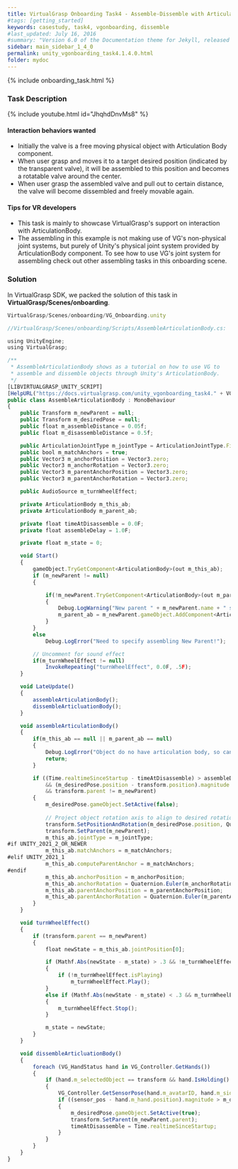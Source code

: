 ```yaml
---
title: VirtualGrasp Onboarding Task4 - Assemble-Dissemble with Articulation Body
#tags: [getting_started]
keywords: casestudy, task4, vgonboarding, dissemble
#last_updated: July 16, 2016
#summary: "Version 6.0 of the Documentation theme for Jekyll, released July 4, 2016, implements relative links so you can view the files offline or on any server without configuring urls and baseurls. Additionally, you can store pages in subdirectories. Templates for alerts and images are available."
sidebar: main_sidebar_1_4_0
permalink: unity_vgonboarding_task4.1.4.0.html
folder: mydoc
---
```


{% include onboarding_task.html %}

### Task Description

<!--{% include youtube.html id="85btM4KdeNM" %}-->

{% include youtube.html id="JhqhdDnvMs8" %}


#### Interaction behaviors wanted

* Initially the valve is a free moving physical object with Articulation Body component.
* When user grasp and moves it to a target desired position (indicated by the transparent valve), it will be assembled to this position and becomes a rotatable valve around the center.
* When user grasp the assembled valve and pull out to certain distance, the valve will become dissembled and freely movable again. 

#### Tips for VR developers

* This task is mainly to showcase VirtualGrasp's support on interaction with ArticulationBody. 
* The assembling in this example is not making use of VG's non-physical joint systems, but purely of Unity's physical joint system provided by ArticulationBody component. To see how to use VG's joint system for assembling check out other assembling tasks in this onboarding scene.

### Solution

In VirtualGrasp SDK, we packed the solution of this task in **VirtualGrasp/Scenes/onboarding**.

```js
VirtualGrasp/Scenes/onboarding/VG_Onboarding.unity
````

```js
//VirtualGrasp/Scenes/onboarding/Scripts/AssembleArticulationBody.cs:

using UnityEngine;
using VirtualGrasp;

/** 
 * AssembleArticulationBody shows as a tutorial on how to use VG to
 * assemble and dissemble objects through Unity's ArticulationBody.
 */
[LIBVIRTUALGRASP_UNITY_SCRIPT]
[HelpURL("https://docs.virtualgrasp.com/unity_vgonboarding_task4." + VG_Version.__VG_VERSION__ + ".html")]
public class AssembleArticulationBody : MonoBehaviour
{
    public Transform m_newParent = null;
    public Transform m_desiredPose = null;
    public float m_assembleDistance = 0.05f;
    public float m_disassembleDistance = 0.5f;

    public ArticulationJointType m_jointType = ArticulationJointType.FixedJoint;
    public bool m_matchAnchors = true;
    public Vector3 m_anchorPosition = Vector3.zero;
    public Vector3 m_anchorRotation = Vector3.zero;
    public Vector3 m_parentAnchorPosition = Vector3.zero;
    public Vector3 m_parentAnchorRotation = Vector3.zero;

    public AudioSource m_turnWheelEffect;

    private ArticulationBody m_this_ab;
    private ArticulationBody m_parent_ab;

    private float timeAtDisassemble = 0.0F;
    private float assembleDelay = 1.0F;

    private float m_state = 0;

    void Start()
    {
        gameObject.TryGetComponent<ArticulationBody>(out m_this_ab);
        if (m_newParent != null)
        {

            if(!m_newParent.TryGetComponent<ArticulationBody>(out m_parent_ab))
            {
                Debug.LogWarning("New parent " + m_newParent.name + " should have Articulation Body component, will add one in script");
                m_parent_ab = m_newParent.gameObject.AddComponent<ArticulationBody>();
            }
        }
        else
            Debug.LogError("Need to specify assembling New Parent!");

        // Uncomment for sound effect
        if(m_turnWheelEffect != null)
            InvokeRepeating("turnWheelEffect", 0.0F, .5F);
    }

    void LateUpdate()
    {
        assembleArticulationBody();
        dissembleArticluationBody();
    }

    void assembleArticulationBody()
    {
        if(m_this_ab == null || m_parent_ab == null)
        {
            Debug.LogError("Object do no have articulation body, so can't do articulation body based assembling!");
            return;
        }

        if ((Time.realtimeSinceStartup - timeAtDisassemble) > assembleDelay
            && (m_desiredPose.position - transform.position).magnitude < m_assembleDistance
            && transform.parent != m_newParent)
        {
            m_desiredPose.gameObject.SetActive(false);
            
            // Project object rotation axis to align to desired rotation axis.
            transform.SetPositionAndRotation(m_desiredPose.position, Quaternion.LookRotation(m_desiredPose.forward, transform.up));
            transform.SetParent(m_newParent);
            m_this_ab.jointType = m_jointType;
#if UNITY_2021_2_OR_NEWER
            m_this_ab.matchAnchors = m_matchAnchors;
#elif UNITY_2021_1
            m_this_ab.computeParentAnchor = m_matchAnchors;
#endif
            m_this_ab.anchorPosition = m_anchorPosition;
            m_this_ab.anchorRotation = Quaternion.Euler(m_anchorRotation);
            m_this_ab.parentAnchorPosition = m_parentAnchorPosition;
            m_this_ab.parentAnchorRotation = Quaternion.Euler(m_parentAnchorRotation);
        }
    }

    void turnWheelEffect()
    {
        if (transform.parent == m_newParent)
        {
            float newState = m_this_ab.jointPosition[0];

            if (Mathf.Abs(newState - m_state) > .3 && !m_turnWheelEffect.isPlaying)
            {
                if (!m_turnWheelEffect.isPlaying)
                    m_turnWheelEffect.Play();
            }
            else if (Mathf.Abs(newState - m_state) < .3 && m_turnWheelEffect.isPlaying)
            {
                m_turnWheelEffect.Stop();
            }

            m_state = newState;
        }
    }

    void dissembleArticluationBody()
    {
        foreach (VG_HandStatus hand in VG_Controller.GetHands())
        {
            if (hand.m_selectedObject == transform && hand.IsHolding() && transform.parent == m_newParent)
            {
                VG_Controller.GetSensorPose(hand.m_avatarID, hand.m_side, out Vector3 sensor_pos, out Quaternion sensor_rot);
                if ((sensor_pos - hand.m_hand.position).magnitude > m_disassembleDistance ) 
                {
                    m_desiredPose.gameObject.SetActive(true);
                    transform.SetParent(m_newParent.parent);
                    timeAtDisassemble = Time.realtimeSinceStartup;
                }
            }
        }
    }
}

````


